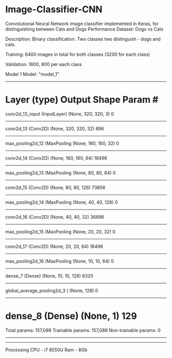 # Image-Classifier-CNN
Convolutional Neural Network image classifier implemented in Keras, for distinguishing between Cats and Dogs
Performance
Dataset: Dogs vs Cats

Description: Binary classification. Two classes two distinguish - dogs and cats.

Training: 6400 images in total for both classes (3200 for each class)

Validation: 1600, 800 per each class


Model 1
Model: "model_1"
_________________________________________________________________
Layer (type)                 Output Shape              Param #   
=================================================================
conv2d_13_input (InputLayer) (None, 320, 320, 3)       0         
_________________________________________________________________
conv2d_13 (Conv2D)           (None, 320, 320, 32)      896       
_________________________________________________________________
max_pooling2d_12 (MaxPooling (None, 160, 160, 32)      0         
_________________________________________________________________
conv2d_14 (Conv2D)           (None, 160, 160, 64)      18496     
_________________________________________________________________
max_pooling2d_13 (MaxPooling (None, 80, 80, 64)        0         
_________________________________________________________________
conv2d_15 (Conv2D)           (None, 80, 80, 128)       73856     
_________________________________________________________________
max_pooling2d_14 (MaxPooling (None, 40, 40, 128)       0         
_________________________________________________________________
conv2d_16 (Conv2D)           (None, 40, 40, 32)        36896     
_________________________________________________________________
max_pooling2d_15 (MaxPooling (None, 20, 20, 32)        0         
_________________________________________________________________
conv2d_17 (Conv2D)           (None, 20, 20, 64)        18496     
_________________________________________________________________
max_pooling2d_16 (MaxPooling (None, 10, 10, 64)        0         
_________________________________________________________________
dense_7 (Dense)              (None, 10, 10, 128)       8320      
_________________________________________________________________
global_average_pooling2d_3 ( (None, 128)               0         
_________________________________________________________________
dense_8 (Dense)              (None, 1)                 129       
=================================================================
Total params: 157,089
Trainable params: 157,089
Non-trainable params: 0
_________________________________________________________________

_________________________________________________________________


Processing
CPU - i7 8550U 
Ram - 8Gb

